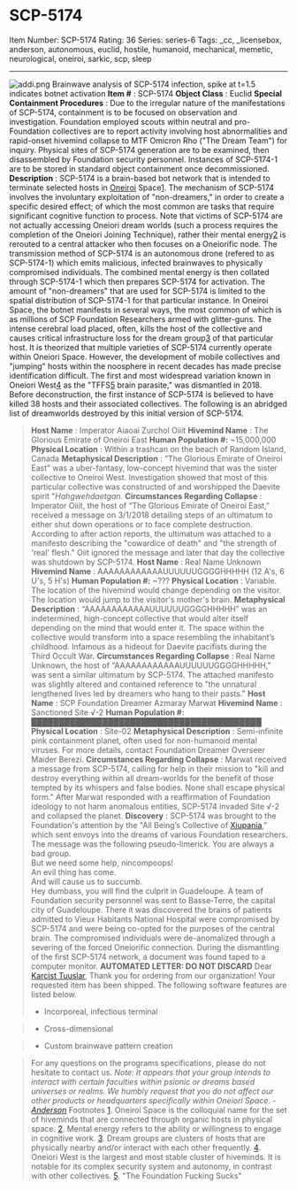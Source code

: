 # SCP-5174
Item Number: SCP-5174
Rating: 36
Series: series-6
Tags: _cc, _licensebox, anderson, autonomous, euclid, hostile, humanoid, mechanical, memetic, neurological, oneiroi, sarkic, scp, sleep

---

![addi.png](https://scp-wiki.wdfiles.com/local--files/scp-5174/addi.png)
Brainwave analysis of SCP-5174 infection, spike at t=1.5 indicates botnet activation
**Item #** : SCP-5174
**Object Class** : Euclid
**Special Containment Procedures** : Due to the irregular nature of the manifestations of SCP-5174, containment is to be focused on observation and investigation.
Foundation employed scouts within neutral and pro-Foundation collectives are to report activity involving host abnormalities and rapid-onset hivemind collapse to MTF Omicron Rho ("The Dream Team") for inquiry.
Physical sites of SCP-5174 generation are to be examined, then disassembled by Foundation security personnel. Instances of SCP-5174-1 are to be stored in standard object containment once decommissioned.
**Description** : SCP-5174 is a brain-based bot network that is intended to terminate selected hosts in [Oneiroi](http://www.scp-wiki.net/oneiroi) Space[1](javascript:;).
The mechanism of SCP-5174 involves the involuntary exploitation of "non-dreamers," in order to create a specific desired effect; of which the most common are tasks that require significant cognitive function to process.
Note that victims of SCP-5174 are not actually accessing Oneiori dream worlds (such a process requires the completion of the Oneiori Joining Technique), rather their mental energy[2](javascript:;) is rerouted to a central attacker who then focuses on a Oneiorific node.
The transmission method of SCP-5174 is an autonomous drone (refered to as SCP-5174-1) which emits malicious, infected brainwaves to physically compromised individuals.
The combined mental energy is then collated through SCP-5174-1 which then prepares SCP-5174 for activation. The amount of "non-dreamers" that are used for SCP-5174 is limited to the spatial distribution of SCP-5174-1 for that particular instance.
In Oneiroi Space, the botnet manifests in several ways, the most common of which is as millions of SCP Foundation Researchers armed with glitter-guns. The intense cerebral load placed, often, kills the host of the collective and causes critical infrastructure loss for the dream group[3](javascript:;) of that particular host.
It is theorized that multiple varieties of SCP-5174 currently operate within Oneiori Space. However, the development of mobile collectives and "jumping" hosts within the noosphere in recent decades has made precise identification difficult.
The first and most widespread variation known in Oneiori West[4](javascript:;) as the "TFFS[5](javascript:;) brain parasite," was dismantled in 2018.
Before deconstruction, the first instance of SCP-5174 is believed to have killed 38 hosts and their associated collectives.
The following is an abridged list of dreamworlds destroyed by this initial version of SCP-5174.
> **Host Name** : Imperator Aiaoai Zurchol Oiiit
> **Hivemind Name** : The Glorious Emirate of Oneiroi East
> **Human Population #:** ~15,000,000
> **Physical Location** : Within a trashcan on the beach of Random Island, Canada
> **Metaphysical Description** : “The Glorious Emirate of Oneiroi East” was a uber-fantasy, low-concept hivemind that was the sister collective to Oneiroi West. Investigation showed that most of this particular collective was constructed of and worshipped the Daevite spirit "_Hahgwehdaetgan_.
> **Circumstances Regarding Collapse** : Imperator Oiiit, the host of “The Glorious Emirate of Oneiroi East,” received a message on 3/1/2018 detailing steps of an ultimatum to either shut down operations or to face complete destruction.
> According to after action reports, the ultimatum was attached to a manifesto describing the "cowardice of death" and "the strength of 'real' flesh."
> Oiit ignored the message and later that day the collective was shutdown by SCP-5174.
> **Host Name** : Real Name Unknown
> **Hivemind Name** : AAAAAAAAAAAAUUUUUUGGGGHHHHH (12 A's, 6 U's, 5 H's)
> **Human Population #:** ~???
> **Physical Location** : Variable. The location of the hivemind would change depending on the visitor. The location would jump to the visitor's mother's brain.
> **Metaphysical Description** : “AAAAAAAAAAAAUUUUUUGGGGHHHHH” was an indetermined, high-concept collective that would alter itself depending on the mind that would enter it. The space within the collective would transform into a space resembling the inhabitant’s childhood. Infamous as a hideout for Daevite pacifists during the Third Occult War.
> **Circumstances Regarding Collapse** : Real Name Unknown, the host of “AAAAAAAAAAAAUUUUUUGGGGHHHHH,” was sent a similar ultimatum by SCP-5174.
> The attached manifesto was slightly altered and contained reference to "the unnatural lengthened lives led by dreamers who hang to their pasts."
> **Host Name** : SCP Foundation Dreamer Azmaray Marwat
> **Hivemind Name** : Sanctioned Site √-2
> **Human Population #:** ██████████████████████████████████████████
> **Physical Location** : Site-02
> **Metaphysical Description** : Semi-infinite pink containment planet, often used for non-humanoid mental viruses. For more details, contact Foundation Dreamer Overseer Maider Berezi.
> **Circumstances Regarding Collapse** : Marwat received a message from SCP-5174, calling for help in their mission to "kill and destroy everything within all dream-worlds for the benefit of those tempted by its whispers and false bodies. None shall escape physical form."
> After Marwat responded with a reaffirmation of Foundation ideology to not harm anomalous entities, SCP-5174 invaded Site √-2 and collapsed the planet.
**Discovery** : SCP-5174 was brought to the Foundation's attention by the "All Being’s Collective of [Xiupania](http://www.scp-wiki.net/xiupania)," which sent envoys into the dreams of various Foundation researchers. The message was the following pseudo-limerick.
> You are always a bad group.  
>  But we need some help, nincompoops!  
>  An evil thing has come.  
>  And will cause us to succumb.  
>  Hey dumbass, you will find the culprit in Guadeloupe.
A team of Foundation security personnel was sent to Basse-Terre, the capital city of Guadeloupe. There it was discovered the brains of patients admitted to Vieux Habitants National Hospital were compromised by SCP-5174 and were being co-opted for the purposes of the central brain. The compromised individuals were de-anomalized through a severing of the forced Oneiorific connection.
During the dismantling of the first SCP-5174 network, a document was found taped to a computer monitor.
> **AUTOMATED LETTER: DO NOT DISCARD**
> Dear [Karcist Tuuslar](http://scp-wiki.wikidot.com/sarkicism-hub),
> Thank you for ordering from our organization! Your requested item has been shipped. The following software features are listed below.
>   * Incorporeal, infectious terminal
> 

>   * Cross-dimensional
> 

>   * Custom brainwave pattern creation
> 

> For any questions on the programs specifications, please do not hesitate to contact us.
> _Note: It appears that your group intends to interact with certain faculties within psionic or dreams based universes or realms. We humbly request that you do not affect our other products or headquarters specifically within Oneiori Space._
> -_[Anderson](http://www.scp-wiki.net/anderson-robotics-hub)_
Footnotes
[1](javascript:;). Oneiroi Space is the colloquial name for the set of hiveminds that are connected through organic hosts in physical space.
[2](javascript:;). Mental energy refers to the ability or willingness to engage in cognitive work.
[3](javascript:;). Dream groups are clusters of hosts that are physically nearby and/or interact with each other frequently.
[4](javascript:;). Oneiori West is the largest and most stable cluster of hiveminds. It is notable for its complex security system and autonomy, in contrast with other collectives.
[5](javascript:;). "The Foundation Fucking Sucks"